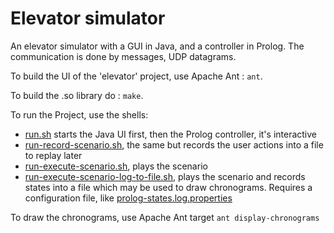 # Elevator simulator

An elevator simulator with a GUI in Java, and a controller in Prolog.
The communication is done by messages, UDP datagrams.

To build the UI of the 'elevator' project, use Apache Ant : `ant`.

To build the .so library do : `make`.

To run the Project, use the shells:
* [run.sh](run.sh) starts the Java UI first, then the Prolog controller, it's interactive
* [run-record-scenario.sh](run-record-scenario.sh), the same but records the user actions into a file to replay later
* [run-execute-scenario.sh](run-execute-scenario.sh), plays the scenario
* [run-execute-scenario-log-to-file.sh](run-execute-scenario-log-to-file.sh), plays the scenario and records states into a file which may be used to draw chronograms. Requires a configuration file, like [prolog-states.log.properties](prolog-states.log.properties)

To draw the chronograms, use Apache Ant target `ant display-chronograms`
